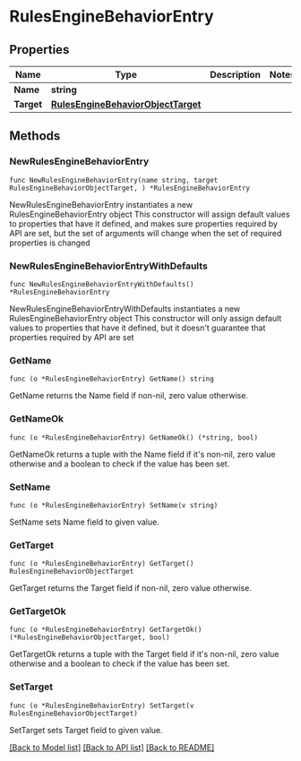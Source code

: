 # RulesEngineBehaviorEntry

## Properties

Name | Type | Description | Notes
------------ | ------------- | ------------- | -------------
**Name** | **string** |  | 
**Target** | [**RulesEngineBehaviorObjectTarget**](RulesEngineBehaviorObjectTarget.md) |  | 

## Methods

### NewRulesEngineBehaviorEntry

`func NewRulesEngineBehaviorEntry(name string, target RulesEngineBehaviorObjectTarget, ) *RulesEngineBehaviorEntry`

NewRulesEngineBehaviorEntry instantiates a new RulesEngineBehaviorEntry object
This constructor will assign default values to properties that have it defined,
and makes sure properties required by API are set, but the set of arguments
will change when the set of required properties is changed

### NewRulesEngineBehaviorEntryWithDefaults

`func NewRulesEngineBehaviorEntryWithDefaults() *RulesEngineBehaviorEntry`

NewRulesEngineBehaviorEntryWithDefaults instantiates a new RulesEngineBehaviorEntry object
This constructor will only assign default values to properties that have it defined,
but it doesn't guarantee that properties required by API are set

### GetName

`func (o *RulesEngineBehaviorEntry) GetName() string`

GetName returns the Name field if non-nil, zero value otherwise.

### GetNameOk

`func (o *RulesEngineBehaviorEntry) GetNameOk() (*string, bool)`

GetNameOk returns a tuple with the Name field if it's non-nil, zero value otherwise
and a boolean to check if the value has been set.

### SetName

`func (o *RulesEngineBehaviorEntry) SetName(v string)`

SetName sets Name field to given value.


### GetTarget

`func (o *RulesEngineBehaviorEntry) GetTarget() RulesEngineBehaviorObjectTarget`

GetTarget returns the Target field if non-nil, zero value otherwise.

### GetTargetOk

`func (o *RulesEngineBehaviorEntry) GetTargetOk() (*RulesEngineBehaviorObjectTarget, bool)`

GetTargetOk returns a tuple with the Target field if it's non-nil, zero value otherwise
and a boolean to check if the value has been set.

### SetTarget

`func (o *RulesEngineBehaviorEntry) SetTarget(v RulesEngineBehaviorObjectTarget)`

SetTarget sets Target field to given value.



[[Back to Model list]](../README.md#documentation-for-models) [[Back to API list]](../README.md#documentation-for-api-endpoints) [[Back to README]](../README.md)


